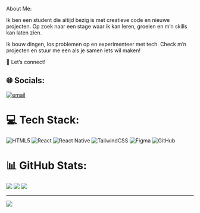  About Me:
 
Ik ben een student die altijd bezig is met creatieve code en nieuwe projecten. Op zoek naar een stage waar ik kan leren, groeien en m’n skills kan laten zien.

Ik bouw dingen, los problemen op en experimenteer met tech. Check m’n projecten en stuur me een als je samen iets wil maken!

📩 Let’s connect!





## 🌐 Socials:
[![email](https://img.shields.io/badge/Email-D14836?logo=gmail&logoColor=white)](mailto:fluijten567@gmail.com) 

# 💻 Tech Stack:
![HTML5](https://img.shields.io/badge/html5-%23E34F26.svg?style=for-the-badge&logo=html5&logoColor=white) ![React](https://img.shields.io/badge/react-%2320232a.svg?style=for-the-badge&logo=react&logoColor=%2361DAFB) ![React Native](https://img.shields.io/badge/react_native-%2320232a.svg?style=for-the-badge&logo=react&logoColor=%2361DAFB) ![TailwindCSS](https://img.shields.io/badge/tailwindcss-%2338B2AC.svg?style=for-the-badge&logo=tailwind-css&logoColor=white) ![Figma](https://img.shields.io/badge/figma-%23F24E1E.svg?style=for-the-badge&logo=figma&logoColor=white) ![GitHub](https://img.shields.io/badge/github-%23121011.svg?style=for-the-badge&logo=github&logoColor=white)
# 📊 GitHub Stats:
![](https://github-readme-stats.vercel.app/api?username=FabiTosa&theme=dark&hide_border=false&include_all_commits=true&count_private=true)
![](https://nirzak-streak-stats.vercel.app/?user=FabiTosa&theme=dark&hide_border=false)
![](https://github-readme-stats.vercel.app/api/top-langs/?username=FabiTosa&theme=dark&hide_border=false&include_all_commits=true&count_private=true&layout=compact)

---
[![](https://visitcount.itsvg.in/api?id=FabiTosa&icon=0&color=0)](https://visitcount.itsvg.in)


 
<!-- Proudly created with GPRM ( https://gprm.itsvg.in ) -->
